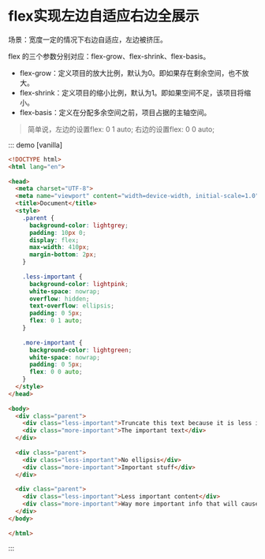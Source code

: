 # flex实现左边自适应右边全展示

场景：宽度一定的情况下右边自适应，左边被挤压。

flex 的三个参数分别对应：flex-grow、flex-shrink、flex-basis。

- flex-grow：定义项目的放大比例，默认为0。即如果存在剩余空间，也不放大。
- flex-shrink：定义项目的缩小比例，默认为1。即如果空间不足，该项目将缩小。
- flex-basis：定义在分配多余空间之前，项目占据的主轴空间。

> 简单说，左边的设置flex: 0 1 auto; 右边的设置flex: 0 0 auto;

<!-- more -->

::: demo [vanilla]

```html
<!DOCTYPE html>
<html lang="en">
 
<head>
  <meta charset="UTF-8">
  <meta name="viewport" content="width=device-width, initial-scale=1.0">
  <title>Document</title>
  <style>
    .parent {
      background-color: lightgrey;
      padding: 10px 0;
      display: flex;
      max-width: 410px;
      margin-bottom: 2px;
    }
 
    .less-important {
      background-color: lightpink;
      white-space: nowrap;
      overflow: hidden;
      text-overflow: ellipsis;
      padding: 0 5px;
      flex: 0 1 auto;
    }
 
    .more-important {
      background-color: lightgreen;
      white-space: nowrap;
      padding: 0 5px;
      flex: 0 0 auto;
    }
  </style>
</head>
 
<body>
  <div class="parent">
    <div class="less-important">Truncate this text because it is less important</div>
    <div class="more-important">The important text</div>
  </div>
 
  <div class="parent">
    <div class="less-important">No ellipsis</div>
    <div class="more-important">Important stuff</div>
  </div>
 
  <div class="parent">
    <div class="less-important">Less important content</div>
    <div class="more-important">Way more important info that will cause ellipsis</div>
  </div>
</body>
 
</html>

```

:::